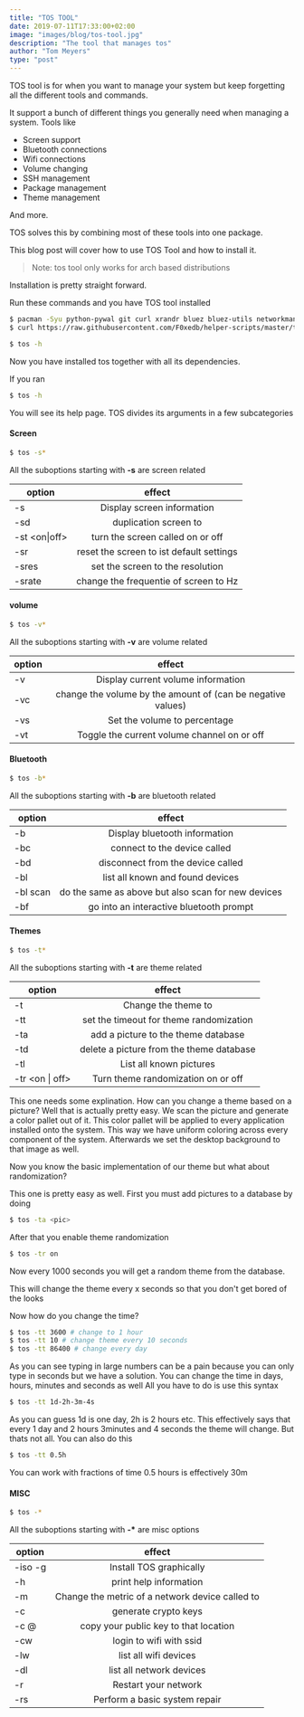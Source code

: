 ```yaml
---
title: "TOS TOOL"
date: 2019-07-11T17:33:00+02:00
image: "images/blog/tos-tool.jpg"
description: "The tool that manages tos"
author: "Tom Meyers"
type: "post"
---
```


TOS tool is for when you want to manage your system but keep forgetting all the different tools and commands.

It support a bunch of different things you generally need when managing a system.
Tools like

- Screen support
- Bluetooth connections
- Wifi connections
- Volume changing
- SSH management
- Package management
- Theme management

And more.

TOS solves this by combining most of these tools into one package.

This blog post will cover how to use TOS Tool and how to install it.

> Note: tos tool only works for arch based distributions

Installation is pretty straight forward.

Run these commands and you have TOS tool installed

```bash
$ pacman -Syu python-pywal git curl xrandr bluez bluez-utils networkmanager
$ curl https://raw.githubusercontent.com/F0xedb/helper-scripts/master/tos > /usr/bin/tos

$ tos -h
```

Now you have installed tos together with all its dependencies.

If you ran

```bash
$ tos -h
```

You will see its help page.
TOS divides its arguments in a few subcategories

#### Screen

```bash
$ tos -s*
```

All the suboptions starting with **-s** are screen related

| option             |                      effect                       |
| ------------------ | :-----------------------------------------------: |
| -s                 |            Display screen information             |
| -sd <in> <out>     |         duplication screen <in> to <out>          |
| -st <in> <on\|off> |       turn the screen called <in> on or off       |
| -sr <in>           |   reset the screen <in> to ist default settings   |
| -sres <in> <res>   |    set the screen <in> to the resolution <res>    |
| -srate <in> <rate> | change the frequentie of screen <in> to <rate> Hz |

#### volume

```bash
$ tos -v*
```

All the suboptions starting with **-v** are volume related

| option        |                              effect                               |
| ------------- | :---------------------------------------------------------------: |
| -v            |                Display current volume information                 |
| -vc <num>     | change the volume by the amount of <num> (can be negative values) |
| -vs <percent> |              Set the volume to <percent> percentage               |
| -vt           |            Toggle the current volume channel on or off            |

#### Bluetooth

```bash
$ tos -b*
```

All the suboptions starting with **-b** are bluetooth related

| option    |                       effect                       |
| --------- | :------------------------------------------------: |
| -b        |           Display bluetooth information            |
| -bc <dev> |         connect to the device called <dev>         |
| -bd <dev> |      disconnect from the device called <dev>       |
| -bl       |          list all known and found devices          |
| -bl scan  | do the same as above but also scan for new devices |
| -bf       |      go into an interactive bluetooth prompt       |

#### Themes

```bash
$ tos -t*
```

All the suboptions starting with **-t** are theme related

| option          |                  effect                  |
| --------------- | :--------------------------------------: |
| -t <pic>        |        Change the theme to <pic>         |
| -tt <time>      | set the timeout for theme randomization  |
| -ta <pic>       |   add a picture to the theme database    |
| -td <pic>       | delete a picture from the theme database |
| -tl             |         List all known pictures          |
| -tr <on \| off> |    Turn theme randomization on or off    |

This one needs some explination. How can you change a theme based on a picture?
Well that is actually pretty easy. We scan the picture and generate a color pallet out of it. This color pallet will be applied to every application installed onto the system. This way we have uniform coloring across every component of the system.
Afterwards we set the desktop background to that image as well.

Now you know the basic implementation of our theme but what about randomization?

This one is pretty easy as well. First you must add pictures to a database by doing

```bash
$ tos -ta <pic>
```

After that you enable theme randomization

```bash
$ tos -tr on
```

Now every 1000 seconds you will get a random theme from the database.

This will change the theme every x seconds so that you don't get bored of the looks

Now how do you change the time?

```bash
$ tos -tt 3600 # change to 1 hour
$ tos -tt 10 # change theme every 10 seconds
$ tos -tt 86400 # change every day
```

As you can see typing in large numbers can be a pain because you can only type in seconds but we have a solution. You can change the time in days, hours, minutes and seconds as well All you have to do is use this syntax

```bash
$ tos -tt 1d-2h-3m-4s
```

As you can guess 1d is one day, 2h is 2 hours etc.
This effectively says that every 1 day and 2 hours 3minutes and 4 seconds the theme will change. But thats not all. You can also do this

```bash
$ tos -tt 0.5h
```

You can work with fractions of time 0.5 hours is effectively 30m

#### MISC

```bash
$ tos -*
```

All the suboptions starting with **-\*** are misc options

| option              |                              effect                              |
| ------------------- | :--------------------------------------------------------------: |
| -iso -g             |                     Install TOS graphically                      |
| -h                  |                      print help information                      |
| -m <device> <value> | Change the metric of a network device called <device> to <value> |
| -c                  |                       generate crypto keys                       |
| -c <user>@<ip>      |              copy your public key to that location               |
| -cw <ssid>          |                  login to wifi with ssid <ssid>                  |
| -lw                 |                      list all wifi devices                       |
| -dl                 |                     list all network devices                     |
| -r                  |                       Restart your network                       |
| -rs                 |                  Perform a basic system repair                   |
